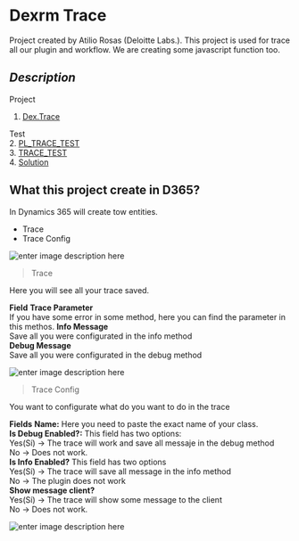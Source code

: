 # Dexrm Trace

Project created by Atilio Rosas (Deloitte Labs.). This project is used for trace all our plugin and workflow. We are creating some javascript function too.

## ***Description***

Project  
1. [Dex.Trace](https://github.com/Atili0/DexTrace/tree/master/Dex.Trace"Dex.Trace")  

Test  
2. [PL_TRACE_TEST](https://github.com/Atili0/DexTrace/tree/master/PL_TRACE_TEST"PL_TRACE_TEST")  
3. [TRACE_TEST](https://github.com/Atili0/DexTrace/tree/master/TRACE_TEST"TRACE_TEST")  
4. [Solution](https://github.com/Atili0/DexTrace/tree/master/WR_Dx_Trace/solution)

## What this project create in D365?

In Dynamics 365 will create tow entities.

 - Trace
 - Trace Config 

![enter image description here](http://www.dexrm.com/wp-content/uploads/2018/07/2018-07-13_13h04_39.png)

> Trace  

Here you will see all your trace saved.

**Field**
**Trace Parameter**  
If you have some error in some method, here you can find the parameter in this methos.
**Info Message**  
Save all you were configurated in the info method  
**Debug Message**  
Save all you were configurated in the debug method  

	
	
![enter image description here](http://www.dexrm.com/wp-content/uploads/2018/07/2018-07-13_13h08_45.png)

 > Trace Config  
 
You want to configurate what do you want to do in the trace
	
**Fields**
**Name:**  Here you need to paste the exact name of your class.  
**Is Debug Enabled?:**  This field has two options:  
Yes(Sí) -> The trace will work and save all messaje in the debug method  
No -> Does not work.  
**Is Info Enabled?** This field has two options  
Yes(Sí) -> The trace will save all message in the info method  
No -> The plugin does not work  
**Show message client?**  
Yes(Sí) -> The trace will show some message to the client  
No -> Does not work.  

![enter image description here](http://www.dexrm.com/wp-content/uploads/2018/07/2018-07-13_13h09_32.png)
<!--stackedit_data:
eyJoaXN0b3J5IjpbMjA5Mjk2ODU5NiwxNjE5NzQxMTM2LDEzMT
I0MDc1OTNdfQ==
-->